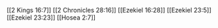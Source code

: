 [[2 Kings 16:7]]
[[2 Chronicles 28:16]]
[[Ezekiel 16:28]]
[[Ezekiel 23:5]]
[[Ezekiel 23:23]]
[[Hosea 2:7]]
